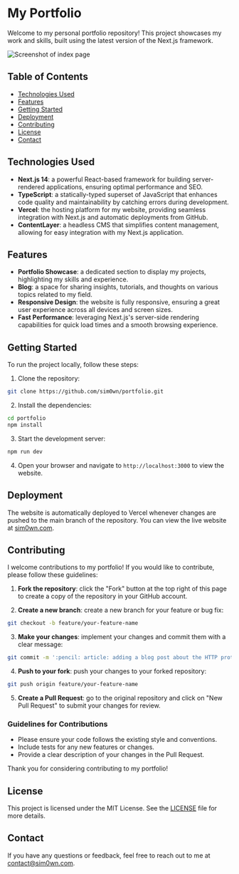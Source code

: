 # My Portfolio

Welcome to my personal portfolio repository! This project showcases my work and skills, built using the latest version of the Next.js framework.

![Screenshot of index page](https://github.com/user-attachments/assets/767e8e36-8284-4732-b0fb-5adf4144792f)

## Table of Contents

- [Technologies Used](#technologies-used)
- [Features](#features)
- [Getting Started](#getting-started)
- [Deployment](#deployment)
- [Contributing](#contributing)
- [License](#license)
- [Contact](#contact)

## Technologies Used

- **Next.js 14**: a powerful React-based framework for building server-rendered applications, ensuring optimal performance and SEO.
- **TypeScript**: a statically-typed superset of JavaScript that enhances code quality and maintainability by catching errors during development.
- **Vercel**: the hosting platform for my website, providing seamless integration with Next.js and automatic deployments from GitHub.
- **ContentLayer**: a headless CMS that simplifies content management, allowing for easy integration with my Next.js application.

## Features

- **Portfolio Showcase**: a dedicated section to display my projects, highlighting my skills and experience.
- **Blog**: a space for sharing insights, tutorials, and thoughts on various topics related to my field.
- **Responsive Design**: the website is fully responsive, ensuring a great user experience across all devices and screen sizes.
- **Fast Performance**: leveraging Next.js's server-side rendering capabilities for quick load times and a smooth browsing experience.

## Getting Started

To run the project locally, follow these steps:

1. Clone the repository:
```bash
git clone https://github.com/sim0wn/portfolio.git
```

2. Install the dependencies:

```bash
cd portfolio
npm install
```

3. Start the development server:

```bash
npm run dev
```

4. Open your browser and navigate to `http://localhost:3000` to view the website.

## Deployment

The website is automatically deployed to Vercel whenever changes are pushed to the main branch of the repository. You can view the live website at [sim0wn.com](https://www.sim0wn.com).

## Contributing

I welcome contributions to my portfolio! If you would like to contribute, please follow these guidelines:

1. **Fork the repository**: click the "Fork" button at the top right of this page to create a copy of the repository in your GitHub account.

2. **Create a new branch**: create a new branch for your feature or bug fix:
```bash
git checkout -b feature/your-feature-name
```

3. **Make your changes**: implement your changes and commit them with a clear message:
```bash
git commit -m ':pencil: article: adding a blog post about the HTTP protocol'
```

4. **Push to your fork**: push your changes to your forked repository:
```bash
git push origin feature/your-feature-name
```

5. **Create a Pull Request**: go to the original repository and click on "New Pull Request" to submit your changes for review.

### Guidelines for Contributions

- Please ensure your code follows the existing style and conventions.
- Include tests for any new features or changes.
- Provide a clear description of your changes in the Pull Request.

Thank you for considering contributing to my portfolio!

## License

This project is licensed under the MIT License. See the [LICENSE](LICENSE.md) file for more details.

## Contact

If you have any questions or feedback, feel free to reach out to me at [contact@sim0wn.com](mailto:contact@sim0wn.com).
